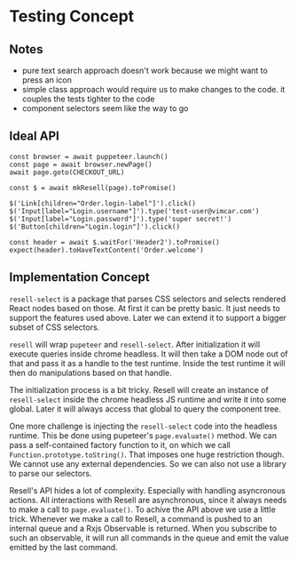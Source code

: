 # Testing Concept

## Notes

* pure text search approach doesn't work because we might want to press an icon
* simple class approach would require us to make changes to the code. it couples the tests tighter to the code
* component selectors seem like the way to go

## Ideal API

```
const browser = await puppeteer.launch()
const page = await browser.newPage()
await page.goto(CHECKOUT_URL)

const $ = await mkResell(page).toPromise()

$('Link[children="Order.login-label"]').click()
$('Input[label="Login.username"]').type('test-user@vimcar.com')
$('Input[label="Login.password"]').type('super secret!')
$('Button[children="Login.login"]').click()

const header = await $.waitFor('Header2').toPromise()
expect(header).toHaveTextContent('Order.welcome')
```

## Implementation Concept

`resell-select` is a package that parses CSS selectors and selects rendered React nodes based on those. At first it can be pretty basic. It just needs to support the features used above. Later we can extend  it to support a bigger subset of CSS selectors.

`resell` will wrap `pupeteer` and `resell-select`. After initialization it will execute queries inside chrome headless. It will then take a DOM node out of that and pass it as a handle to the test runtime. Inside the test runtime it will then do manipulations based on that handle.

The initialization process is a bit tricky. Resell will create an instance of `resell-select` inside the chrome headless JS runtime and write it into some global. Later it will always access that global to query the component tree.

One more challenge is injecting the `resell-select` code into the headless runtime. This be done using pupeteer's `page.evaluate()` method. We can pass a self-contained factory function to it, on which we call `Function.prototype.toString()`. That imposes one huge restriction though. We cannot use any external dependencies. So we can also not use a library to parse our selectors.

Resell's API hides a lot of complexity. Especially with handling asyncronous actions. All interactions with Resell are asynchronous, since it always needs to make a call to `page.evaluate()`. To achive the API above we use a little trick. Whenever we make a call to Resell, a command is pushed to an internal queue and a Rxjs Observable is returned. When you subscribe to such an observable, it will run all commands in the queue and emit the value emitted by the last command.
